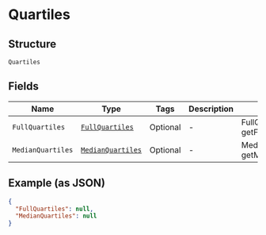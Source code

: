 
# Quartiles

## Structure

`Quartiles`

## Fields

| Name | Type | Tags | Description | Getter | Setter |
|  --- | --- | --- | --- | --- | --- |
| `FullQuartiles` | [`FullQuartiles`](../../doc/models/full-quartiles.md) | Optional | - | FullQuartiles getFullQuartiles() | setFullQuartiles(FullQuartiles fullQuartiles) |
| `MedianQuartiles` | [`MedianQuartiles`](../../doc/models/median-quartiles.md) | Optional | - | MedianQuartiles getMedianQuartiles() | setMedianQuartiles(MedianQuartiles medianQuartiles) |

## Example (as JSON)

```json
{
  "FullQuartiles": null,
  "MedianQuartiles": null
}
```

